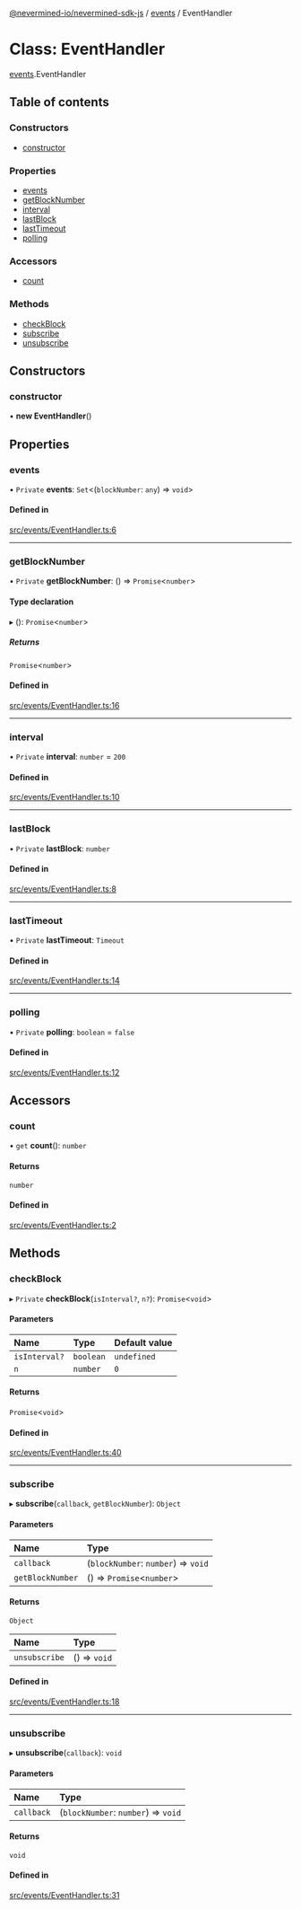 [@nevermined-io/nevermined-sdk-js](../code-reference.md) / [events](../modules/events.md) / EventHandler

# Class: EventHandler

[events](../modules/events.md).EventHandler

## Table of contents

### Constructors

- [constructor](events.EventHandler.md#constructor)

### Properties

- [events](events.EventHandler.md#events)
- [getBlockNumber](events.EventHandler.md#getblocknumber)
- [interval](events.EventHandler.md#interval)
- [lastBlock](events.EventHandler.md#lastblock)
- [lastTimeout](events.EventHandler.md#lasttimeout)
- [polling](events.EventHandler.md#polling)

### Accessors

- [count](events.EventHandler.md#count)

### Methods

- [checkBlock](events.EventHandler.md#checkblock)
- [subscribe](events.EventHandler.md#subscribe)
- [unsubscribe](events.EventHandler.md#unsubscribe)

## Constructors

### constructor

• **new EventHandler**()

## Properties

### events

• `Private` **events**: `Set`<(`blockNumber`: `any`) => `void`\>

#### Defined in

[src/events/EventHandler.ts:6](https://github.com/nevermined-io/sdk-js/blob/7d7cf7d/src/events/EventHandler.ts#L6)

___

### getBlockNumber

• `Private` **getBlockNumber**: () => `Promise`<`number`\>

#### Type declaration

▸ (): `Promise`<`number`\>

##### Returns

`Promise`<`number`\>

#### Defined in

[src/events/EventHandler.ts:16](https://github.com/nevermined-io/sdk-js/blob/7d7cf7d/src/events/EventHandler.ts#L16)

___

### interval

• `Private` **interval**: `number` = `200`

#### Defined in

[src/events/EventHandler.ts:10](https://github.com/nevermined-io/sdk-js/blob/7d7cf7d/src/events/EventHandler.ts#L10)

___

### lastBlock

• `Private` **lastBlock**: `number`

#### Defined in

[src/events/EventHandler.ts:8](https://github.com/nevermined-io/sdk-js/blob/7d7cf7d/src/events/EventHandler.ts#L8)

___

### lastTimeout

• `Private` **lastTimeout**: `Timeout`

#### Defined in

[src/events/EventHandler.ts:14](https://github.com/nevermined-io/sdk-js/blob/7d7cf7d/src/events/EventHandler.ts#L14)

___

### polling

• `Private` **polling**: `boolean` = `false`

#### Defined in

[src/events/EventHandler.ts:12](https://github.com/nevermined-io/sdk-js/blob/7d7cf7d/src/events/EventHandler.ts#L12)

## Accessors

### count

• `get` **count**(): `number`

#### Returns

`number`

#### Defined in

[src/events/EventHandler.ts:2](https://github.com/nevermined-io/sdk-js/blob/7d7cf7d/src/events/EventHandler.ts#L2)

## Methods

### checkBlock

▸ `Private` **checkBlock**(`isInterval?`, `n?`): `Promise`<`void`\>

#### Parameters

| Name | Type | Default value |
| :------ | :------ | :------ |
| `isInterval?` | `boolean` | `undefined` |
| `n` | `number` | `0` |

#### Returns

`Promise`<`void`\>

#### Defined in

[src/events/EventHandler.ts:40](https://github.com/nevermined-io/sdk-js/blob/7d7cf7d/src/events/EventHandler.ts#L40)

___

### subscribe

▸ **subscribe**(`callback`, `getBlockNumber`): `Object`

#### Parameters

| Name | Type |
| :------ | :------ |
| `callback` | (`blockNumber`: `number`) => `void` |
| `getBlockNumber` | () => `Promise`<`number`\> |

#### Returns

`Object`

| Name | Type |
| :------ | :------ |
| `unsubscribe` | () => `void` |

#### Defined in

[src/events/EventHandler.ts:18](https://github.com/nevermined-io/sdk-js/blob/7d7cf7d/src/events/EventHandler.ts#L18)

___

### unsubscribe

▸ **unsubscribe**(`callback`): `void`

#### Parameters

| Name | Type |
| :------ | :------ |
| `callback` | (`blockNumber`: `number`) => `void` |

#### Returns

`void`

#### Defined in

[src/events/EventHandler.ts:31](https://github.com/nevermined-io/sdk-js/blob/7d7cf7d/src/events/EventHandler.ts#L31)
